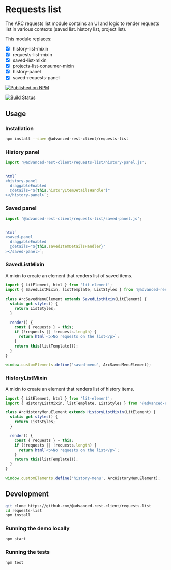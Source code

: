 # Requests list

The ARC requests list module contains an UI and logic to render requests list in various contexts (saved list. history list, project list).

This module replaces:

- [x] history-list-mixin
- [x] requests-list-mixin
- [x] saved-list-mixin
- [x] projects-list-consumer-mixin
- [x] history-panel
- [x] saved-requests-panel

[![Published on NPM](https://img.shields.io/npm/v/@advanced-rest-client/requests-list.svg)](https://www.npmjs.com/package/@advanced-rest-client/requests-list)

[![Build Status](https://travis-ci.com/advanced-rest-client/requests-list.svg)](https://travis-ci.com/advanced-rest-client/requests-list)

## Usage

### Installation

```sh
npm install --save @advanced-rest-client/requests-list
```

### History panel

```javascript
import '@advanced-rest-client/requests-list/history-panel.js';


html`
<history-panel 
  draggableEnabled
  @details="${this.historyItemDetailsHandler}"
></history-panel>`;
```

### Saved panel

```javascript
import '@advanced-rest-client/requests-list/saved-panel.js';


html`
<saved-panel 
  draggableEnabled
  @details="${this.savedItemDetailsHandler}"
></saved-panel>`;
```

### SavedListMixin

A mixin to create an element that renders list of saved items.

```javascript
import { LitElement, html } from 'lit-element';
import { SavedListMixin, listTemplate, ListStyles } from '@advanced-rest-client/requests-list';

class ArcSavedMenuElement extends SavedListMixin(LitElement) {
  static get styles() {
    return ListStyles;
  }

  render() {
    const { requests } = this;
    if (!requests || !requests.length) {
      return html`<p>No requests on the list</p>`;
    }
    return this[listTemplate]();
  }
}

window.customElements.define('saved-menu', ArcSavedMenuElement);
```

### HistoryListMixin

A mixin to create an element that renders list of history items.

```javascript
import { LitElement, html } from 'lit-element';
import { HistoryListMixin, listTemplate, ListStyles } from '@advanced-rest-client/requests-list';

class ArcHistoryMenuElement extends HistoryListMixin(LitElement) {
  static get styles() {
    return ListStyles;
  }

  render() {
    const { requests } = this;
    if (!requests || !requests.length) {
      return html`<p>No requests on the list</p>`;
    }
    return this[listTemplate]();
  }
}

window.customElements.define('history-menu', ArcHistoryMenuElement);
```

## Development

```sh
git clone https://github.com/@advanced-rest-client/requests-list
cd requests-list
npm install
```

### Running the demo locally

```sh
npm start
```

### Running the tests
```sh
npm test
```
